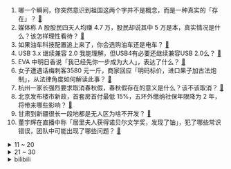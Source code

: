 1. 哪一个瞬间，你突然意识到祖国这两个字并不是概念，而是一种真实的「存在」？ [:link:](https://www.zhihu.com/question/667514778)
2. 媒体称 A 股股民四天人均赚 4.7 万，股民却说其中 5 万是本，真实情况是什么？该怎样理性看待？ [:link:](https://www.zhihu.com/question/695447836)
3. 如果油车科技配置追上来了，你会选购油车还是电车？ [:link:](https://www.zhihu.com/question/666189690)
4. USB 3.x 继续兼容 2.0 我能理解，但USB4有必要还继续兼容USB 2.0么？ [:link:](https://www.zhihu.com/question/646464213)
5. EVA 中明日香说「我已经先你一步成为大人」，表达了什么？ [:link:](https://www.zhihu.com/question/629412389)
6. 女子遭遇话梅刺客3580 元一斤，商家回应「明码标价，进口果子加古法炮制」，从法律角度如何解读此事？ [:link:](https://www.zhihu.com/question/685639707)
7. 杭州一家长强烈要求取消春秋假，春秋假存在的意义是什么？该不该取消？ [:link:](https://www.zhihu.com/question/686385238)
8. 北京发布楼市新政，首套房首付最低 15%，五环外缴纳社保年限降为 2 年，将带来哪些影响？ [:link:](https://www.zhihu.com/question/701584733)
9. 甘肃到新疆很长一段地都是无人区为啥不开发？ [:link:](https://www.zhihu.com/question/668142201)
10. 董宇辉在直播中称「居里夫人获得诺贝尔文学奖，发现了铀」，犯了哪些常识错误，团队中可能出现了哪些问题？ [:link:](https://www.zhihu.com/question/688638731)
<details>
<summary>11 ~ 20</summary>

11. A 股连续多日暴涨，这一轮大涨还有多大空间？普通人应该出手抓住这一波机会还是冷静旁观？ [:link:](https://www.zhihu.com/question/696473828)
12. 94 版《三国演义》的众多配角中有哪些我们熟知的演员？ [:link:](https://www.zhihu.com/question/30288965)
13. 过于依赖chatgpt编程会有哪些弊端？ [:link:](https://www.zhihu.com/question/667706567)
14. 《周处除三害》如果九发子弹都卡弹，陈桂林会放过尊者吗？ [:link:](https://www.zhihu.com/question/650888065)
15. 为什么自从《黑神话：悟空》发售以来，Steam连接丝滑了起来？ [:link:](https://www.zhihu.com/question/674165512)
16. 为什么氖元素少了一个质子就会变成极其活泼的氟元素，而多了一个质子也会变成极其活泼的钠元素？ [:link:](https://www.zhihu.com/question/673114717)
17. 用人部门要求刁钻，根本没有完美候选人，HR该怎么办？ [:link:](https://www.zhihu.com/question/670055878)
18. 米哈游前董事长蔡浩宇的开发水平如何？ [:link:](https://www.zhihu.com/question/665714451)
19. 关于国庆小长假，你是如何安排的? [:link:](https://www.zhihu.com/question/667751190)
20. 在当时《还珠格格》为什么能够大火？ [:link:](https://www.zhihu.com/question/267484971)
</details>
<details>
<summary>21 ~ 30</summary>

21. 如何看待DC漫画出现《原神》的派蒙、可莉、荧？ [:link:](https://www.zhihu.com/question/690959738)
22. 为什么steam日语好评率那么低? [:link:](https://www.zhihu.com/question/667935378)
23. Doinb 回应韩网友「如果 LPL 今年没能夺冠，联赛会变得很惨，因此我更支持它」对此你有什么想说？ [:link:](https://www.zhihu.com/question/694469541)
24. 观音若给哪吒戴上金箍，哪吒会屈服吗？ [:link:](https://www.zhihu.com/question/669166518)
25. 24-25 赛季西甲第8轮马德里竞技 1:1 皇家马德里，如何评价这场比赛？ [:link:](https://www.zhihu.com/question/691074575)
26. 作为老师，对你来说很重要的一件好物是什么？ [:link:](https://www.zhihu.com/question/666758485)
27. 如何评价《绝区零》1.2版本内置肉鸽小游戏《怪奇旅伴》？ [:link:](https://www.zhihu.com/question/699198780)
28. 哪些小城的秋天别有一番韵味？ [:link:](https://www.zhihu.com/question/667500807)
29. 为什么感觉生活中几乎没见过mbti中T类型的人？ [:link:](https://www.zhihu.com/question/536219191)
30. 如何看待申鹤复刻时长打破优菈记录？ [:link:](https://www.zhihu.com/question/672613763)
</details><details>
<summary>bilibili</summary>

</details>